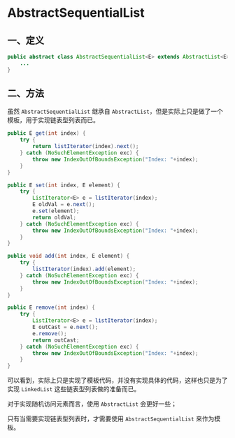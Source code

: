 # AbstractSequentialList

## 一、定义

```java
public abstract class AbstractSequentialList<E> extends AbstractList<E> {
    ...
}
```

## 二、方法

虽然 `AbstractSequentialList` 继承自 `AbstractList`，但是实际上只是做了一个模板，用于实现链表型列表而已。

```java
public E get(int index) {
    try {
        return listIterator(index).next();
    } catch (NoSuchElementException exc) {
        throw new IndexOutOfBoundsException("Index: "+index);
    }
}

public E set(int index, E element) {
    try {
        ListIterator<E> e = listIterator(index);
        E oldVal = e.next();
        e.set(element);
        return oldVal;
    } catch (NoSuchElementException exc) {
        throw new IndexOutOfBoundsException("Index: "+index);
    }
}

public void add(int index, E element) {
    try {
        listIterator(index).add(element);
    } catch (NoSuchElementException exc) {
        throw new IndexOutOfBoundsException("Index: "+index);
    }
}

public E remove(int index) {
    try {
        ListIterator<E> e = listIterator(index);
        E outCast = e.next();
        e.remove();
        return outCast;
    } catch (NoSuchElementException exc) {
        throw new IndexOutOfBoundsException("Index: "+index);
    }
}
```

可以看到，实际上只是实现了模板代码，并没有实现具体的代码，这样也只是为了实现 `LinkedList` 这些链表型列表做的准备而已。

对于实现随机访问元素而言，使用 `AbstractList` 会更好一些；

只有当需要实现链表型列表时，才需要使用 `AbstractSequentialList` 来作为模板。